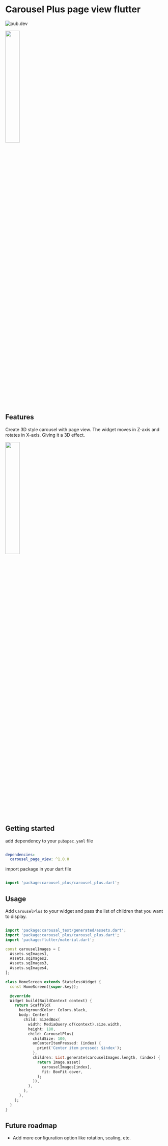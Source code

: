 # Carousel Plus page view flutter

![pub.dev](https://img.shields.io/badge/pub.dev-1.0.0-green)

<div align="left">
<img src="https://raw.githubusercontent.com/abdulrehmank7/carousel-plus/blob/main/carousel_plus/preview.png" width="30%" alt="" >
</div>

## Features

Create 3D style carousel with page view. The widget moves in Z-axis and rotates in X-axis. Giving it a 3D effect.

<div align="left">
<img src="https://raw.githubusercontent.com/abdulrehmank7/carousel-plus/blob/main/carousel_plus/preiview.gif" width="30%" >
</div>

## Getting started

add dependency to your `pubspec.yaml` file

```yaml

dependencies:
  carousel_page_view: ^1.0.0

```
import package in your dart file

```dart

import 'package:carousel_plus/carousel_plus.dart';

```
## Usage

Add `CarouselPlus` to your widget and pass the list of children that you want to display.

```dart

import 'package:carousal_test/generated/assets.dart';
import 'package:carousel_plus/carousel_plus.dart';
import 'package:flutter/material.dart';

const carouselImages = [
  Assets.sqImages1,
  Assets.sqImages2,
  Assets.sqImages3,
  Assets.sqImages4,
];

class HomeScreen extends StatelessWidget {
  const HomeScreen({super.key});

  @override
  Widget build(BuildContext context) {
    return Scaffold(
      backgroundColor: Colors.black,
      body: Center(
        child: SizedBox(
          width: MediaQuery.of(context).size.width,
          height: 180,
          child: CarouselPlus(
            childSize: 100,
            onCenterItemPressed: (index) {
              print('Center item pressed: $index');
            },
            children: List.generate(carouselImages.length, (index) {
              return Image.asset(
                carouselImages[index],
                fit: BoxFit.cover,
              );
            }),
          ),
        ),
      ),
    );
  }
}

```


## Future roadmap
- Add more configuration option like rotation, scaling, etc.